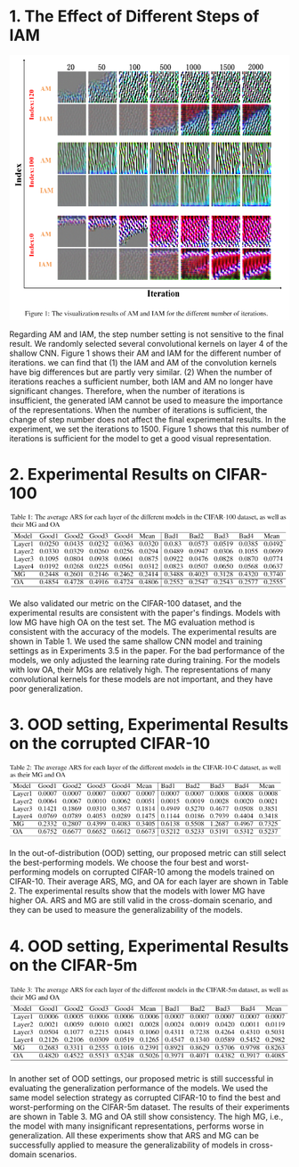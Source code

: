 <head>
    <script src="https://cdn.mathjax.org/mathjax/latest/MathJax.js?config=TeX-AMS-MML_HTMLorMML" type="text/javascript"></script>
    <script type="text/x-mathjax-config">
        MathJax.Hub.Config({
            tex2jax: {
            skipTags: ['script', 'noscript', 'style', 'textarea', 'pre'],
            inlineMath: [['$','$']]
            }
        });
    </script>
</head>

# 1. The Effect of Different Steps of IAM
![am_iam](https://raw.githubusercontent.com/neurips2021-ars-rebuttal/neurips2021-ars-rebuttal.github.io/master/figure/nips_am_iam.png)

Regarding AM and IAM, the step number setting is not sensitive to the final result. We randomly selected several convolutional kernels on layer 4 of the shallow CNN. Figure 1 shows their AM and IAM for the different number of iterations. we can find that (1) the IAM and AM of the convolution kernels have big differences but are partly very similar. (2) When the number of iterations reaches a sufficient number, both IAM and AM no longer have significant changes. Therefore, when the number of iterations is insufficient, the generated IAM cannot be used to measure the importance of the representations. When the number of iterations is sufficient, the change of step number does not affect the final experimental results. In the experiment, we set the iterations to 1500. Figure 1 shows that this number of iterations is sufficient for the model to get a good visual representation.


# 2. Experimental Results on CIFAR-100
![cifar100](https://raw.githubusercontent.com/neurips2021-ars-rebuttal/neurips2021-ars-rebuttal.github.io/master/figure/nips_cifar100.png)

We also validated our metric on the CIFAR-100 dataset, and the experimental results are consistent with the paper's findings. Models with low MG have high OA on the test set. The MG evaluation method is consistent with the accuracy of the models. The experimental results are shown in Table 1. We used the same shallow CNN model and training settings as in Experiments 3.5 in the paper. For the bad performance of the models, we only adjusted the learning rate during training. For the models with low OA, their MGs are relatively high. The representations of many convolutional kernels for these models are not important, and they have poor generalization.




# 3. OOD setting, Experimental Results on the corrupted CIFAR-10
![cifar10c](https://raw.githubusercontent.com/neurips2021-ars-rebuttal/neurips2021-ars-rebuttal.github.io/master/figure/nips_cifar10c.png)

In the out-of-distribution (OOD) setting, our proposed metric can still select the best-performing models. We choose the four best and worst-performing models on corrupted CIFAR-10 among the models trained on CIFAR-10. Their average ARS, MG, and OA for each layer are shown in Table 2. The experimental results show that the models with lower MG have higher OA. ARS and MG are still valid in the cross-domain scenario, and they can be used to measure the generalizability of the models.
# 4. OOD setting, Experimental Results on the CIFAR-5m
![cifar5m](https://raw.githubusercontent.com/neurips2021-ars-rebuttal/neurips2021-ars-rebuttal.github.io/master/figure/nips_cifar5m.png)

In another set of OOD settings, our proposed metric is still successful in evaluating the generalization performance of the models. We used the same model selection strategy as corrupted CIFAR-10 to find the best and worst-performing on the CIFAR-5m dataset. The results of their experiments are shown in Table 3. MG and OA still show consistency. The high MG, i.e., the model with many insignificant representations, performs worse in generalization. All these experiments show that ARS and MG can be successfully applied to measure the generalizability of models in cross-domain scenarios.


